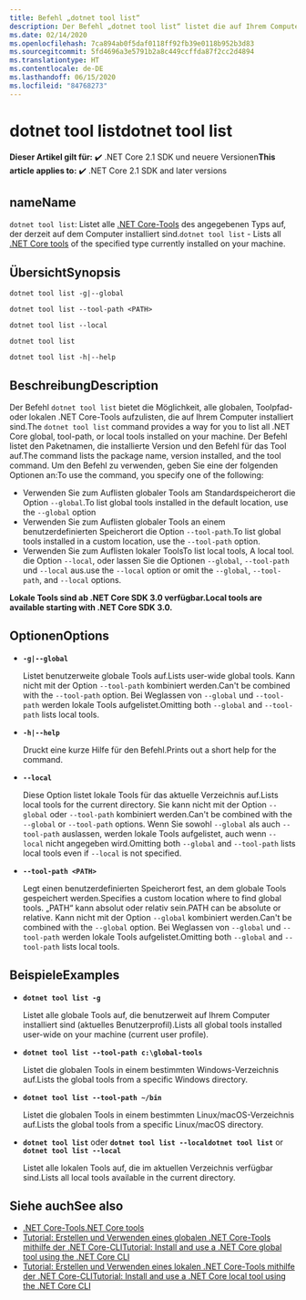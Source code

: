 ```yaml
---
title: Befehl „dotnet tool list“
description: Der Befehl „dotnet tool list“ listet die auf Ihrem Computer installierten .NET Core-Tools auf.
ms.date: 02/14/2020
ms.openlocfilehash: 7ca894ab0f5daf0118ff92fb39e0118b952b3d83
ms.sourcegitcommit: 5fd4696a3e5791b2a8c449ccffda87f2cc2d4894
ms.translationtype: HT
ms.contentlocale: de-DE
ms.lasthandoff: 06/15/2020
ms.locfileid: "84768273"
---
```

# <a name="dotnet-tool-list"></a><span data-ttu-id="6e4e5-103">dotnet tool list</span><span class="sxs-lookup"><span data-stu-id="6e4e5-103">dotnet tool list</span></span>

<span data-ttu-id="6e4e5-104">**Dieser Artikel gilt für:** ✔️ .NET Core 2.1 SDK und neuere Versionen</span><span class="sxs-lookup"><span data-stu-id="6e4e5-104">**This article applies to:** ✔️ .NET Core 2.1 SDK and later versions</span></span>

## <a name="name"></a><span data-ttu-id="6e4e5-105">name</span><span class="sxs-lookup"><span data-stu-id="6e4e5-105">Name</span></span>

<span data-ttu-id="6e4e5-106">`dotnet tool list`: Listet alle [.NET Core-Tools](global-tools.md) des angegebenen Typs auf, der derzeit auf dem Computer installiert sind.</span><span class="sxs-lookup"><span data-stu-id="6e4e5-106">`dotnet tool list` - Lists all [.NET Core tools](global-tools.md) of the specified type currently installed on your machine.</span></span>

## <a name="synopsis"></a><span data-ttu-id="6e4e5-107">Übersicht</span><span class="sxs-lookup"><span data-stu-id="6e4e5-107">Synopsis</span></span>

```dotnetcli
dotnet tool list -g|--global

dotnet tool list --tool-path <PATH>

dotnet tool list --local

dotnet tool list

dotnet tool list -h|--help
```

## <a name="description"></a><span data-ttu-id="6e4e5-108">Beschreibung</span><span class="sxs-lookup"><span data-stu-id="6e4e5-108">Description</span></span>

<span data-ttu-id="6e4e5-109">Der Befehl `dotnet tool list` bietet die Möglichkeit, alle globalen, Toolpfad- oder lokalen .NET Core-Tools aufzulisten, die auf Ihrem Computer installiert sind.</span><span class="sxs-lookup"><span data-stu-id="6e4e5-109">The `dotnet tool list` command provides a way for you to list all .NET Core global, tool-path, or local tools installed on your machine.</span></span> <span data-ttu-id="6e4e5-110">Der Befehl listet den Paketnamen, die installierte Version und den Befehl für das Tool auf.</span><span class="sxs-lookup"><span data-stu-id="6e4e5-110">The command lists the package name, version installed, and the tool command.</span></span>  <span data-ttu-id="6e4e5-111">Um den Befehl zu verwenden, geben Sie eine der folgenden Optionen an:</span><span class="sxs-lookup"><span data-stu-id="6e4e5-111">To use the command, you specify one of the following:</span></span>

* <span data-ttu-id="6e4e5-112">Verwenden Sie zum Auflisten globaler Tools am Standardspeicherort die Option `--global`.</span><span class="sxs-lookup"><span data-stu-id="6e4e5-112">To list global tools installed in the default location, use the `--global` option</span></span>
* <span data-ttu-id="6e4e5-113">Verwenden Sie zum Auflisten globaler Tools an einem benutzerdefinierten Speicherort die Option `--tool-path`.</span><span class="sxs-lookup"><span data-stu-id="6e4e5-113">To list global tools installed in a custom location, use the `--tool-path` option.</span></span>
* <span data-ttu-id="6e4e5-114">Verwenden Sie zum Auflisten lokaler Tools</span><span class="sxs-lookup"><span data-stu-id="6e4e5-114">To list local tools, A local tool.</span></span> <span data-ttu-id="6e4e5-115">die Option `--local`, oder lassen Sie die Optionen `--global`, `--tool-path` und `--local` aus.</span><span class="sxs-lookup"><span data-stu-id="6e4e5-115">use the `--local` option or omit the `--global`, `--tool-path`, and `--local` options.</span></span>

<span data-ttu-id="6e4e5-116">**Lokale Tools sind ab .NET Core SDK 3.0 verfügbar.**</span><span class="sxs-lookup"><span data-stu-id="6e4e5-116">**Local tools are available starting with .NET Core SDK 3.0.**</span></span>

## <a name="options"></a><span data-ttu-id="6e4e5-117">Optionen</span><span class="sxs-lookup"><span data-stu-id="6e4e5-117">Options</span></span>

- **`-g|--global`**

  <span data-ttu-id="6e4e5-118">Listet benutzerweite globale Tools auf.</span><span class="sxs-lookup"><span data-stu-id="6e4e5-118">Lists user-wide global tools.</span></span> <span data-ttu-id="6e4e5-119">Kann nicht mit der Option `--tool-path` kombiniert werden.</span><span class="sxs-lookup"><span data-stu-id="6e4e5-119">Can't be combined with the `--tool-path` option.</span></span> <span data-ttu-id="6e4e5-120">Bei Weglassen von `--global` und `--tool-path` werden lokale Tools aufgelistet.</span><span class="sxs-lookup"><span data-stu-id="6e4e5-120">Omitting both `--global` and `--tool-path` lists local tools.</span></span>

- **`-h|--help`**

  <span data-ttu-id="6e4e5-121">Druckt eine kurze Hilfe für den Befehl.</span><span class="sxs-lookup"><span data-stu-id="6e4e5-121">Prints out a short help for the command.</span></span>

- **`--local`**

  <span data-ttu-id="6e4e5-122">Diese Option listet lokale Tools für das aktuelle Verzeichnis auf.</span><span class="sxs-lookup"><span data-stu-id="6e4e5-122">Lists local tools for the current directory.</span></span> <span data-ttu-id="6e4e5-123">Sie kann nicht mit der Option `--global` oder `--tool-path` kombiniert werden.</span><span class="sxs-lookup"><span data-stu-id="6e4e5-123">Can't be combined with the `--global` or `--tool-path` options.</span></span> <span data-ttu-id="6e4e5-124">Wenn Sie sowohl `--global` als auch `--tool-path` auslassen, werden lokale Tools aufgelistet, auch wenn `--local` nicht angegeben wird.</span><span class="sxs-lookup"><span data-stu-id="6e4e5-124">Omitting both `--global` and `--tool-path` lists local tools even if `--local` is not specified.</span></span>

- **`--tool-path <PATH>`**

  <span data-ttu-id="6e4e5-125">Legt einen benutzerdefinierten Speicherort fest, an dem globale Tools gespeichert werden.</span><span class="sxs-lookup"><span data-stu-id="6e4e5-125">Specifies a custom location where to find global tools.</span></span> <span data-ttu-id="6e4e5-126">„PATH“ kann absolut oder relativ sein.</span><span class="sxs-lookup"><span data-stu-id="6e4e5-126">PATH can be absolute or relative.</span></span> <span data-ttu-id="6e4e5-127">Kann nicht mit der Option `--global` kombiniert werden.</span><span class="sxs-lookup"><span data-stu-id="6e4e5-127">Can't be combined with the `--global` option.</span></span> <span data-ttu-id="6e4e5-128">Bei Weglassen von `--global` und `--tool-path` werden lokale Tools aufgelistet.</span><span class="sxs-lookup"><span data-stu-id="6e4e5-128">Omitting both `--global` and `--tool-path` lists local tools.</span></span>

## <a name="examples"></a><span data-ttu-id="6e4e5-129">Beispiele</span><span class="sxs-lookup"><span data-stu-id="6e4e5-129">Examples</span></span>

- **`dotnet tool list -g`**

  <span data-ttu-id="6e4e5-130">Listet alle globale Tools auf, die benutzerweit auf Ihrem Computer installiert sind (aktuelles Benutzerprofil).</span><span class="sxs-lookup"><span data-stu-id="6e4e5-130">Lists all global tools installed user-wide on your machine (current user profile).</span></span>

- **`dotnet tool list --tool-path c:\global-tools`**

  <span data-ttu-id="6e4e5-131">Listet die globalen Tools in einem bestimmten Windows-Verzeichnis auf.</span><span class="sxs-lookup"><span data-stu-id="6e4e5-131">Lists the global tools from a specific Windows directory.</span></span>

- **`dotnet tool list --tool-path ~/bin`**

  <span data-ttu-id="6e4e5-132">Listet die globalen Tools in einem bestimmten Linux/macOS-Verzeichnis auf.</span><span class="sxs-lookup"><span data-stu-id="6e4e5-132">Lists the global tools from a specific Linux/macOS directory.</span></span>

- <span data-ttu-id="6e4e5-133">**`dotnet tool list`** oder **`dotnet tool list --local`**</span><span class="sxs-lookup"><span data-stu-id="6e4e5-133">**`dotnet tool list`** or **`dotnet tool list --local`**</span></span>

  <span data-ttu-id="6e4e5-134">Listet alle lokalen Tools auf, die im aktuellen Verzeichnis verfügbar sind.</span><span class="sxs-lookup"><span data-stu-id="6e4e5-134">Lists all local tools available in the current directory.</span></span>

## <a name="see-also"></a><span data-ttu-id="6e4e5-135">Siehe auch</span><span class="sxs-lookup"><span data-stu-id="6e4e5-135">See also</span></span>

- [<span data-ttu-id="6e4e5-136">.NET Core-Tools</span><span class="sxs-lookup"><span data-stu-id="6e4e5-136">.NET Core tools</span></span>](global-tools.md)
- [<span data-ttu-id="6e4e5-137">Tutorial: Erstellen und Verwenden eines globalen .NET Core-Tools mithilfe der .NET Core-CLI</span><span class="sxs-lookup"><span data-stu-id="6e4e5-137">Tutorial: Install and use a .NET Core global tool using the .NET Core CLI</span></span>](global-tools-how-to-use.md)
- [<span data-ttu-id="6e4e5-138">Tutorial: Erstellen und Verwenden eines lokalen .NET Core-Tools mithilfe der .NET Core-CLI</span><span class="sxs-lookup"><span data-stu-id="6e4e5-138">Tutorial: Install and use a .NET Core local tool using the .NET Core CLI</span></span>](local-tools-how-to-use.md)
